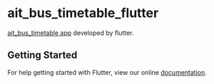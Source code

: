 # ait_bus_timetable_flutter
[ait_bus_timetable app](https://play.google.com/store/apps/details?id=net.syarihu.android.ait_bus_timetable&hl=ja) developed by flutter.

## Getting Started
For help getting started with Flutter, view our online
[documentation](https://flutter.io/).
